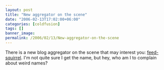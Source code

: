 ```yaml
---
layout: post
title: "New aggregator on the scene"
date: "2006-02-13T17:02:00+06:00"
categories: [coldfusion]
tags: []
banner_image: 
permalink: /2006/02/13/New-aggregator-on-the-scene
---
```


There is a new blog aggregator on the scene that may interest you: <a href="http://www.feed-squirrel.com/">feed-squirrel</a>. I'm not quite sure I get the name, but hey, who am I to complain about weird names?